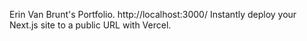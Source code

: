 Erin Van Brunt's Portfolio.
http://localhost:3000/
Instantly deploy your Next.js site to a public URL with Vercel.
